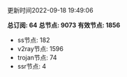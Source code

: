 更新时间2022-09-18 19:49:06

**总订阅: 64**
**总节点: 9073**
**有效节点: 1856**
- ss节点: 182
- v2ray节点: 1596
- trojan节点: 74
- ssr节点: 4

